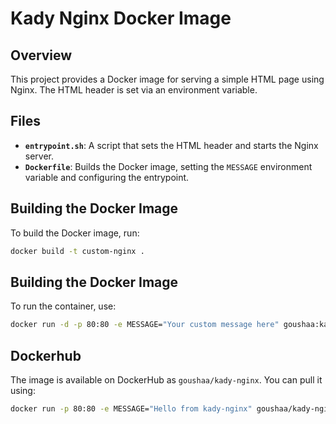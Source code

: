 # Kady Nginx Docker Image

## Overview

This project provides a Docker image for serving a simple HTML page using Nginx. The HTML header is set via an environment variable.

## Files

- **`entrypoint.sh`**: A script that sets the HTML header and starts the Nginx server.
- **`Dockerfile`**: Builds the Docker image, setting the `MESSAGE` environment variable and configuring the entrypoint.

## Building the Docker Image

To build the Docker image, run:

```sh
docker build -t custom-nginx .
```

## Building the Docker Image

To run the container, use:

```sh
docker run -d -p 80:80 -e MESSAGE="Your custom message here" goushaa:kady-nginx
```

## Dockerhub

The image is available on DockerHub as `goushaa/kady-nginx`. You can pull it using:

```sh
docker run -p 80:80 -e MESSAGE="Hello from kady-nginx" goushaa/kady-nginx
```

